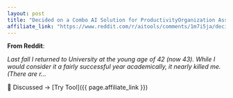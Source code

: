```yaml
---
layout: post
title: "Decided on a Combo AI Solution for ProductivityOrganization Assistance at S"
affiliate_link: "https://www.reddit.com/r/aitools/comments/1m7i5ja/decided_on_a_combo_ai_solution_for/?ref=autoverse&utm_source=autoverse"
---
```


**From Reddit**:  
*<!-- SC_OFF --><div class='md'><p>Last fall I returned to University at the young age of 42 (now 43). While I would consider it a fairly successful year academically, it nearly killed me. (There are r...*

💬 Discussed → [Try Tool]({{ page.affiliate_link }})  

